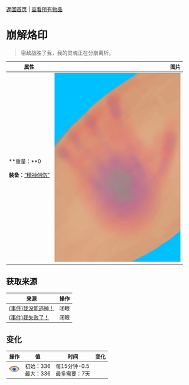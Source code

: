[返回首页](index.md)   |  [查看所有物品](object.md)
# 崩解烙印  
> 宿敌战胜了我，我的灵魂正在分崩离析。  
  
  属性  |   图片   
 ----  |  ----:   
 **重量：**0<br><br>**装备：**[“精神创伤”](eTag_WSpiritual.md)  |  ![](Sprite/HuntersMark.png)   
  
## 获取来源  
来源  |  操作  
----  |  ----  
[(事件)我没能逃掉！](Event_EnemyFightFailedRetreat.md)  |  闭眼  
[(事件)我失败了！](Event_EnemyFightFailure.md)  |  闭眼  
## 变化  
操作  |  值  |  时间  |  变化  
----  |  ----  |  ----  |  ----  
<img decoding="async" src="Sprite/MindState.png" style="width:30px;">  |  初始：336<br>最大：336  |  每15分钟-0.5<br>最多需要：7天  |    
